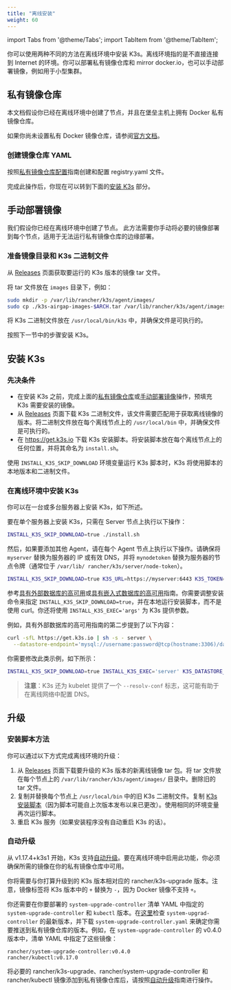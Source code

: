 ```yaml
---
title: "离线安装"
weight: 60
---
```

import Tabs from '@theme/Tabs';
import TabItem from '@theme/TabItem';

你可以使用两种不同的方法在离线环境中安装 K3s。离线环境指的是不直接连接到 Internet 的环境。你可以部署私有镜像仓库和 mirror docker.io，也可以手动部署镜像，例如用于小型集群。

## 私有镜像仓库

本文档假设你已经在离线环境中创建了节点，并且在堡垒主机上拥有 Docker 私有镜像仓库。

如果你尚未设置私有 Docker 镜像仓库，请参阅[官方文档](https://docs.docker.com/registry/deploying/#run-an-externally-accessible-registry)。

### 创建镜像仓库 YAML

按照[私有镜像仓库配置](private-registry.md)指南创建和配置 registry.yaml 文件。

完成此操作后，你现在可以转到下面的[安装 K3s](#安装-k3s) 部分。


## 手动部署镜像

我们假设你已经在离线环境中创建了节点。
此方法需要你手动将必要的镜像部署到每个节点，适用于无法运行私有镜像仓库的边缘部署。

### 准备镜像目录和 K3s 二进制文件
从 [Releases](https://github.com/k3s-io/k3s/releases) 页面获取要运行的 K3s 版本的镜像 tar 文件。

将 tar 文件放在 `images` 目录下，例如：

```bash
sudo mkdir -p /var/lib/rancher/k3s/agent/images/
sudo cp ./k3s-airgap-images-$ARCH.tar /var/lib/rancher/k3s/agent/images/
```

将 K3s 二进制文件放在 `/usr/local/bin/k3s` 中，并确保文件是可执行的。

按照下一节中的步骤安装 K3s。

## 安装 K3s

### 先决条件

- 在安装 K3s 之前，完成上面的[私有镜像仓库](#私有镜像仓库)或[手动部署镜像](#手动部署镜像)操作，预填充 K3s 需要安装的镜像。
- 从 [Releases](https://github.com/k3s-io/k3s/releases) 页面下载 K3s 二进制文件，该文件需要匹配用于获取离线镜像的版本。将二进制文件放在每个离线节点上的 `/usr/local/bin` 中，并确保文件是可执行的。
- 在 https://get.k3s.io 下载 K3s 安装脚本。将安装脚本放在每个离线节点上的任何位置，并将其命名为 `install.sh`。

使用 `INSTALL_K3S_SKIP_DOWNLOAD` 环境变量运行 K3s 脚本时，K3s 将使用脚本的本地版本和二进制文件。


### 在离线环境中安装 K3s

你可以在一台或多台服务器上安装 K3s，如下所述。

<Tabs>
<TabItem value="单节点配置" default>

要在单个服务器上安装 K3s，只需在 Server 节点上执行以下操作：

```bash
INSTALL_K3S_SKIP_DOWNLOAD=true ./install.sh
```

然后，如果要添加其他 Agent，请在每个 Agent 节点上执行以下操作。请确保将 `myserver` 替换为服务器的 IP 或有效 DNS，并将 `mynodetoken` 替换为服务器的节点令牌（通常位于 `/var/lib/ rancher/k3s/server/node-token`）。

```bash
INSTALL_K3S_SKIP_DOWNLOAD=true K3S_URL=https://myserver:6443 K3S_TOKEN=mynodetoken ./install.sh
```

</TabItem>
<TabItem value="高可用配置" default>

参考[具有外部数据库的高可用](ha.md)或[具有嵌入式数据库的高可用](ha-embedded.md)指南。你需要调整安装命令来指定 `INSTALL_K3S_SKIP_DOWNLOAD=true`，并在本地运行安装脚本，而不是使用 curl。你还将使用 `INSTALL_K3S_EXEC='args'` 为 K3s 提供参数。

例如，具有外部数据库的高可用指南的第二步提到了以下内容：

```bash
curl -sfL https://get.k3s.io | sh -s - server \
  --datastore-endpoint='mysql://username:password@tcp(hostname:3306)/database-name'
```

你需要修改此类示例，如下所示：

```bash
INSTALL_K3S_SKIP_DOWNLOAD=true INSTALL_K3S_EXEC='server' K3S_DATASTORE_ENDPOINT='mysql://username:password@tcp(hostname:3306)/database-name' ./install.sh
```

</TabItem>
</Tabs>

> **注意**：K3s 还为 kubelet 提供了一个 `--resolv-conf` 标志，这可能有助于在离线网络中配置 DNS。

## 升级

### 安装脚本方法

你可以通过以下方式完成离线环境的升级：

1. 从 [Releases](https://github.com/k3s-io/k3s/releases) 页面下载要升级的 K3s 版本的新离线镜像 tar 包。将 tar 文件放在每个节点上的 `/var/lib/rancher/k3s/agent/images/` 目录中。删除旧的 tar 文件。
2. 复制并替换每个节点上 `/usr/local/bin` 中的旧 K3s 二进制文件。复制 [K3s 安装脚本](https://get.k3s.io)（因为脚本可能自上次版本发布以来已更改）。使用相同的环境变量再次运行脚本。
3. 重启 K3s 服务（如果安装程序没有自动重启 K3s 的话）。


### 自动升级

从 v1.17.4+k3s1 开始，K3s 支持[自动升级](../upgrades/automated.md)。要在离线环境中启用此功能，你必须确保所需的镜像在你的私有镜像仓库中可用。

你将需要与你打算升级到的 K3s 版本相对应的 rancher/k3s-upgrade 版本。注意，镜像标签将 K3s 版本中的 `+` 替换为 `-`，因为 Docker 镜像不支持 `+`。

你还需要在你要部署的 `system-upgrade-controller` 清单 YAML 中指定的 `system-upgrade-controller` 和 `kubectl` 版本。在[这里](https://github.com/rancher/system-upgrade-controller/releases/latest)检查 `system-upgrad-controller` 的最新版本，并下载 `system-upgrade-controller.yaml` 来确定你需要推送到私有镜像仓库的版本。例如，在 `system-upgrade-controller` 的 v0.4.0 版本中，清单 YAML 中指定了这些镜像：

```
rancher/system-upgrade-controller:v0.4.0
rancher/kubectl:v0.17.0
```

将必要的 rancher/k3s-upgrade、rancher/system-upgrade-controller 和 rancher/kubectl 镜像添加到私有镜像仓库后，请按照[自动升级](../upgrades/automated.md)指南进行操作。
